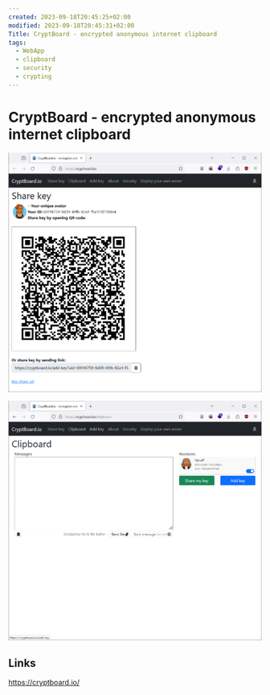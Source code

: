 ```yaml
---
created: 2023-09-18T20:45:25+02:00
modified: 2023-09-18T20:45:31+02:00
Title: CryptBoard - encrypted anonymous internet clipboard
tags:
  - WebApp
  - clipboard
  - security
  - crypting
---
```


# CryptBoard - encrypted anonymous internet clipboard

![](_asset/2023-09-18-CryptBoard_image_1.png)


![](_asset/2023-09-18-CryptBoard_image_2.png)

## Links

<https://cryptboard.io/>